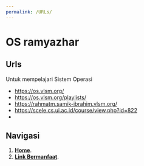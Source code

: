 ```yaml
---
permalink: /URLs/
---
```



# OS ramyazhar

## Urls
Untuk mempelajari Sistem Operasi
* https://os.vlsm.org/
* https://os.vlsm.org/playlists/
* https://rahmatm.samik-ibrahim.vlsm.org/
* https://scele.cs.ui.ac.id/course/view.php?id=822
* 

## Navigasi
1. [**Home**](https://ramyazhar.github.io/os201/).
2. [**Link Bermanfaat**](https://ramyazhar.github.io/os201/URLs).

